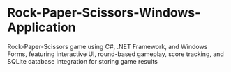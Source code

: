 # Rock-Paper-Scissors-Windows-Application
 Rock-Paper-Scissors game using C#, .NET Framework, and Windows Forms, featuring interactive UI, round-based gameplay, score tracking, and SQLite database integration for storing game results
